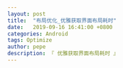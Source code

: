 ```yaml
---
layout: post
title:  "布局优化_优雅获取界面布局耗时"
date:   2019-09-16 16:41:00 +0800
categories: Android
tags: Optimize
author: pepe
description: 『 优雅获取界面布局耗时 』
---
```










































